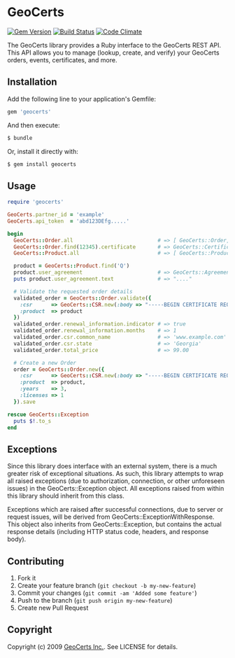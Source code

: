 # GeoCerts

[![Gem Version](https://badge.fury.io/rb/geocerts.png)](http://badge.fury.io/rb/geocerts)
[![Build Status](https://travis-ci.org/GeoCerts/geocerts.png?branch=master)](https://travis-ci.org/GeoCerts/geocerts)
[![Code Climate](https://codeclimate.com/github/GeoCerts/geocerts.png)](https://codeclimate.com/github/GeoCerts/geocerts)


The GeoCerts library provides a Ruby interface to the GeoCerts REST API.  This API allows 
you to manage (lookup, create, and verify) your GeoCerts orders, events, certificates, and 
more.

## Installation

Add the following line to your application's Gemfile:

```ruby
gem 'geocerts'
```

And then execute:

```bash
$ bundle
```

Or, install it directly with:

```bash
$ gem install geocerts
```

## Usage

```ruby
require 'geocerts'

GeoCerts.partner_id = 'example'
GeoCerts.api_token  = 'abd123DEfg.....'

begin
  GeoCerts::Order.all                           # => [ GeoCerts::Order, GeoCerts::Order, ... ]
  GeoCerts::Order.find(12345).certificate       # => GeoCerts::Certificate
  GeoCerts::Product.all                         # => [ GeoCerts::Product, GeoCerts::Product, ... ]

  product = GeoCerts::Product.find('Q')
  product.user_agreement                        # => GeoCerts::Agreement
  puts product.user_agreement.text              # => "...."

  # Validate the requested order details
  validated_order = GeoCerts::Order.validate({
    :csr      => GeoCerts::CSR.new(:body => "-----BEGIN CERTIFICATE REQUEST-----\n...."),
    :product  => product
  })
  validated_order.renewal_information.indicator # => true
  validated_order.renewal_information.months    # => 1
  validated_order.csr.common_name               # => 'www.example.com'
  validated_order.csr.state                     # => 'Georgia'
  validated_order.total_price                   # => 99.00

  # Create a new Order
  order = GeoCerts::Order.new({
    :csr      => GeoCerts::CSR.new(:body => "-----BEGIN CERTIFICATE REQUEST-----\n...."),
    :product  => product,
    :years    => 3,
    :licenses => 1
  }).save

rescue GeoCerts::Exception
  puts $!.to_s
end
```

## Exceptions

Since this library does interface with an external system, there is a much greater risk of
exceptional situations.  As such, this library attempts to wrap all raised exceptions (due 
to authorization, connection, or other unforeseen issues) in the GeoCerts::Exception object.
All exceptions raised from within this library should inherit from this class.

Exceptions which are raised after successful connections, due to server or request issues, 
will be derived from GeoCerts::ExceptionWithResponse.  This object also inherits from 
GeoCerts::Exception, but contains the actual response details (including HTTP status code,
headers, and response body).

## Contributing
 
1. Fork it
2. Create your feature branch (`git checkout -b my-new-feature`)
3. Commit your changes (`git commit -am 'Added some feature'`)
4. Push to the branch (`git push origin my-new-feature`)
5. Create new Pull Request

## Copyright

Copyright (c) 2009 [GeoCerts Inc.][geocerts]. See LICENSE for details.

[geocerts]: http://www.geocerts.com/

